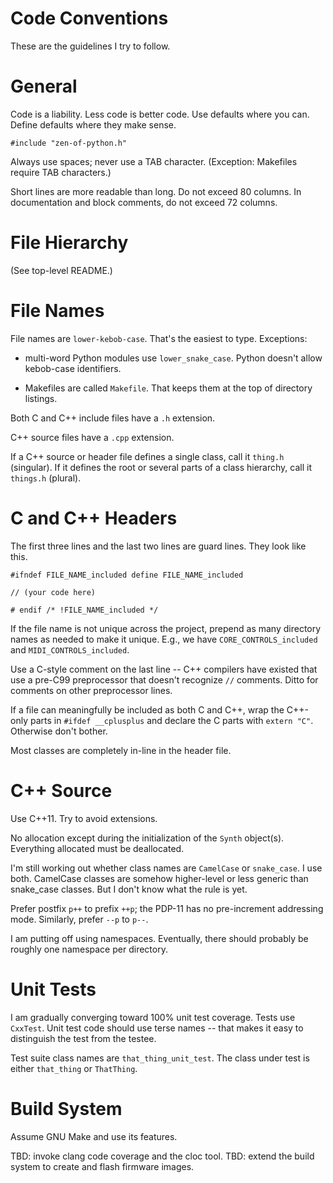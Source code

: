 # Code Conventions

These are the guidelines I try to follow.


# General

Code is a liability.  Less code is better code.  Use defaults where
you can.  Define defaults where they make sense.

`#include "zen-of-python.h"`

Always use spaces; never use a TAB character.  (Exception: Makefiles
require TAB characters.)

Short lines are more readable than long.  Do not exceed 80 columns.
In documentation and block comments, do not exceed 72 columns.


# File Hierarchy

(See top-level README.)


# File Names

File names are `lower-kebob-case`.  That's the easiest to type.
Exceptions:

 * multi-word Python modules use `lower_snake_case`.  Python doesn't
   allow kebob-case identifiers.

 * Makefiles are called `Makefile`.  That keeps them at the top of
   directory listings.

Both C and C++ include files have a `.h` extension.

C++ source files have a `.cpp` extension.

If a C++ source or header file defines a single class, call it
`thing.h` (singular).  If it defines the root or several parts of a
class hierarchy, call it `things.h` (plural).


# C and C++ Headers

The first three lines and the last two lines are guard lines.  They
look like this.

    #ifndef FILE_NAME_included define FILE_NAME_included

    // (your code here)
    
    # endif /* !FILE_NAME_included */

If the file name is not unique across the project, prepend as many
directory names as needed to make it unique.  E.g., we have
`CORE_CONTROLS_included` and `MIDI_CONTROLS_included`.

Use a C-style comment on the last line -- C++ compilers have existed
that use a pre-C99 preprocessor that doesn't recognize `//` comments.
Ditto for comments on other preprocessor lines.

If a file can meaningfully be included as both C and C++, wrap the
C++-only parts in `#ifdef __cplusplus` and declare the C parts with
`extern "C"`.  Otherwise don't bother.

Most classes are completely in-line in the header file.


# C++ Source

Use C++11.  Try to avoid extensions.

No allocation except during the initialization of the `Synth`
object(s).  Everything allocated must be deallocated.

I'm still working out whether class names are `CamelCase` or
`snake_case`.  I use both.  CamelCase classes are somehow higher-level
or less generic than snake_case classes.  But I don't know what the
rule is yet.

Prefer postfix `p++` to prefix `++p`; the PDP-11 has no pre-increment
addressing mode.  Similarly, prefer `--p` to `p--`.

I am putting off using namespaces.  Eventually, there should probably
be roughly one namespace per directory.

# Unit Tests

I am gradually converging toward 100% unit test coverage.  Tests use
`CxxTest`.  Unit test code should use terse names -- that makes it
easy to distinguish the test from the testee.

Test suite class names are `that_thing_unit_test`.  The class under
test is either `that_thing` or `ThatThing`.

# Build System

Assume GNU Make and use its features.

TBD: invoke clang code coverage and the cloc tool.  TBD: extend the
build system to create and flash firmware images.
